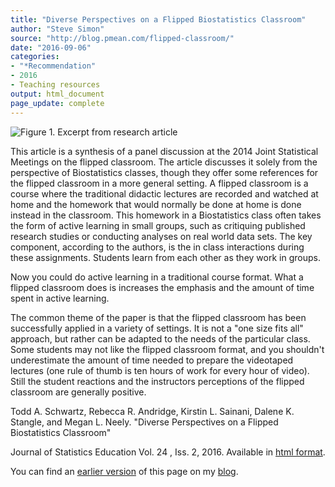```yaml
---
title: "Diverse Perspectives on a Flipped Biostatistics Classroom"
author: "Steve Simon"
source: "http://blog.pmean.com/flipped-classroom/"
date: "2016-09-06"
categories:
- "*Recommendation"
- 2016
- Teaching resources
output: html_document
page_update: complete
---
```


![Figure 1. Excerpt from research article](http://www.pmean.com/new-images/16/flipped-classroom01.png)

<div class="notes">

This article is a synthesis of a panel discussion at the 2014 Joint Statistical Meetings on the flipped classroom. The article discusses it solely from the perspective of Biostatistics classes, though they offer some references for the flipped classroom in a more general setting. A flipped classroom is a course where the traditional didactic lectures are recorded and watched at home and the homework that would normally be done at home is done instead in the classroom. This homework in a Biostatistics class often takes the form of active learning in small groups, such as critiquing published research studies or conducting analyses on real world data sets. The key component, according to the authors, is the in class interactions during these assignments. Students learn from each other as they work in groups.

Now you could do active learning in a traditional course format. What a flipped classroom does is increases the emphasis and the amount of time spent in active learning.

The common theme of the paper is that the flipped classroom has been successfully applied in a variety of settings. It is not a "one size fits all" approach, but rather can be adapted to the needs of the particular class. Some students may not like the flipped classroom format, and you shouldn't underestimate the amount of time needed to prepare the videotaped lectures (one rule of thumb is ten hours of work for every hour of video). Still the student reactions and the instructors perceptions of the flipped classroom are generally positive.

Todd A. Schwartz, Rebecca R. Andridge, Kirstin L. Sainani, Dalene K. Stangle, and Megan L. Neely. "Diverse Perspectives on a Flipped Biostatistics Classroom"

Journal of Statistics Education Vol. 24 , Iss. 2, 2016. Available in [html format][sch1].

You can find an [earlier version][sim1] of this page on my [blog][sim2].

[sim1]: http://blog.pmean.com/flipped-classroom/
[sim2]: http://blog.pmean.com

[sch1]: http://www.tandfonline.com/doi/full/10.1080/10691898.2016.1192362

</div>
